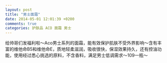 ```yaml
---
layout: post
title: "男士面霜"
date: 2014-05-01 12:01:39 +0200
comments: true
categories: 护肤品 ACO 面霜 男士
---
```


给帅哥们发福利啦～Aco男士系列的面霜，能有效保护肌肤不受外界影响～含有丰富的维他命B5和维他命E，质地轻柔滋润，吸收很快，保湿效果持久，还有控油功能，使用经过悉心挑选的原料，不含香料，满足男士低调需求～109一瓶～ 